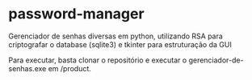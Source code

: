 # password-manager
Gerenciador de senhas diversas em python, utilizando RSA para criptografar o database (sqlite3) e tkinter para estruturação da GUI

Para executar, basta clonar o repositório e executar o gerenciador-de-senhas.exe em /product. 
